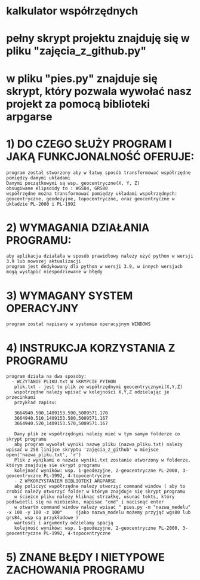# kalkulator współrzędnych 
# pełny skrypt projektu znajduję się w pliku "zajęcia_z_github.py"
# w pliku "pies.py" znajduje się skrypt, który pozwala wywołać nasz projekt za pomocą biblioteki arpgarse

# 1) DO CZEGO SŁUŻY PROGRAM I JAKĄ FUNKCJONALNOŚĆ OFERUJE:
    program został stworzony aby w łatwy sposób transformować współrzędne pomiędzy damymi układami  
    Danymi początkowymi są wsp. geocentryczne(X, Y, Z) 
    obsugiwane elipsoidy to : WGS84, GRS80
    współrzędne można transformować pomiędzy układami wspołrzędnych: geocentryczne, geodezyjne, topocentryczne, oraz geocentryczne w układzie PL-2000 i PL-1992 

# 2) WYMAGANIA DZIAŁANIA PROGRAMU:
    aby aplikacja działała w sposób prawidłowy należy użyć python w wersji 3.9 lub nowszej aktualizacji
    program jest dedykowany dla python w wersji 3.9, w innych wersjach mogą wystąpić niespodziewane w błędy 

# 3) WYMAGANY SYSTEM OPERACYJNY 
    program został napisany w systemie operacyjnym WINDOWS 

# 4) INSTRUKCJA KORZYSTANIA Z PROGRAMU 
    program działa na dwa sposoby: 
      - WCZYTANIE PLIKU.txt W SKRYPCIE PYTHON
       plik.txt - jest to plik ze współrzędnymi geocentrycznymi(X,Y,Z)
       wspołrzędne należy wpisać w kolejności X,Y,Z odzielając je przecinkami
       przykład zapisu:

       3664940.500,1409153.590,5009571.170
       3664940.510,1409153.580,5009571.167
       3664940.520,1409153.570,5009571.167

       Dany plik ze współrzędnymi należy mieć w tym samym folderze co skrypt programu
       aby program wywołał wyniki nazwę pliku (nazwa_pliku.txt) należy wpisać w 258 linijce skryptu 'zajęcia_z_github' w miejsce open('nazwa_pliku.txt', 'r')
       Plik z wynikami o nazwie wyniki.txt zostanie utworzony w folderze, którym znajduję sie skrypt programu 
       kolejność wyników: wsp. 1-geodezyjne, 2-geocentryczne PL-2000, 3-geocentryczne PL-1992, 4-topocentryczne 
       - Z WYKORZYSTANIEM BIBLIOTEKI ARGPARSE
       aby policzyć współrzędne należy otworzyć command window ( aby to zrobić należy otworzyć folder w którym znajduje się skrypt programu
       w ścieżce pliku należy kliknąc strzałkę, usunać tekts, który podświetli się na niebiesko, napisac "cmd" i nacisnąć enter
       w otwartm command window należy wpisać " pies.py -m "nazwa_medelu" -x 100 -y 100 -z 100"     (jako nazwa_modelu możemy przyjąć wgs80 lub grs84, wsp są przykładowe )
       wartosći i argumenty odzielamy spacją
       kolejność wyników: wsp. 1-geodezyjne, 2-geocentryczne PL-2000, 3-geocentryczne PL-1992, 4-topocentryczne
#       5) ZNANE BŁĘDY I NIETYPOWE ZACHOWANIA PROGRAMU

